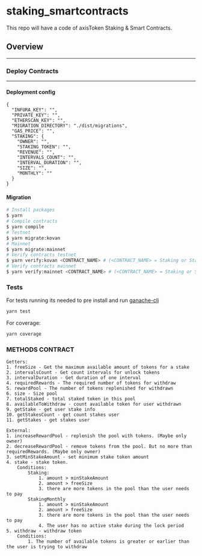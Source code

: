 # staking_smartcontracts
This repo will have a code of axisToken Staking &amp; Smart Contracts.

## Overview
---

### Deploy Contracts
---

#### Deployment config ####
```
{
  "INFURA_KEY": "",
  "PRIVATE_KEY": "",
  "ETHERSCAN_KEY": "",
  "MIGRATION_DIRECTORY": "./dist/migrations",
  "GAS_PRICE": "",
  "STAKING": {
    "OWNER": "",
    "STAKING_TOKEN": "",
    "REVENUE": "",
    "INTERVALS_COUNT": "",
    "INTERVAL_DURATION": "",
    "SIZE": "",
    "MONTHLY": ""
  }
}
```

#### Migration ####

```bash
# Install packages
$ yarn
# Compile contracts
$ yarn compile
# Testnet
$ yarn migrate:kovan
# Mainnet
$ yarn migrate:mainnet
# Verify contracts testnet
$ yarn verify:kovan <CONTRACT_NAME> # (<CONTRACT_NAME> = Staking or StakingMonthly)
# Verify contracts mainnet
$ yarn verify:mainnet <CONTRACT_NAME> # (<CONTRACT_NAME> = Staking or StakingMonthly)
```

### Tests
For tests running its needed to pre install and run [ganache-cli](https://github.com/trufflesuite/ganache-cli)
```bash
yarn test
```
For coverage:
```bash
yarn coverage
```

### METHODS CONTRACT ###
    
    Getters:
    1. freeSize - Get the maximum available amount of tokens for a stake
    2. intervalsCount - Get count intervals for unlock tokens
    3. intervalDuration - Get duration of one interval
    4. requiredRewards - The required number of tokens for withdraw
    5. rewardPool - The number of tokens replenished for withdrawn
    6. size - Size pool
    7. totalStaked - total staked token in this pool
    8. availableToWithdraw - count available token for user withdrawn
    9. getStake - get user stake info
    10. getStakesCount - get count stakes user
    11. getStakes - get stakes user
    
    External:
    1. increaseRewardPool - replenish the pool with tokens. (Maybe only owner)
    2. decreaseRewardPool - remove tokens from the pool. But no more than requiredRewards. (Maybe only owner)
    3. setMinStakeAmount - set minimum stake token amount
    4. stake - stake token.
        Conditions:
            Staking:
                1. amount > minStakeAmount
                2. amount > freeSize
                3. there are more tokens in the pool than the user needs to pay
            StakingMonthly
                1. amount > minStakeAmount
                2. amount > freeSize
                3. there are more tokens in the pool than the user needs to pay
                4. The user has no active stake during the lock period
    5. withdraw - withdraw token
        Conditions: 
            1. The number of available tokens is greater or earlier than the user is trying to withdraw
